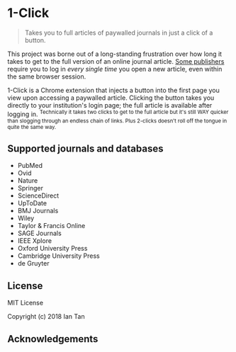 # 1-Click
> Takes you to full articles of paywalled journals in just a click of a button.

This project was borne out of a long-standing frustration over how long it takes to get to the full version of an online journal article. [Some publishers](https://onlinelibrary.wiley.com/) require you to log in *every single time* you open a new article, even within the same browser session.


1-Click is a Chrome extension that injects a button into the first page you view upon accessing a paywalled article. Clicking the button takes you directly to your institution's login page; the full article is available after logging in. <sup>Technically it takes two clicks to get to the full article but it's still WAY quicker than slogging through an endless chain of links. Plus 2-clicks doesn't roll off the tongue in quite the same way.</sup>




## Supported journals and databases
* PubMed
* Ovid
* Nature 
* Springer
* ScienceDirect
* UpToDate
* BMJ Journals
* Wiley 
* Taylor & Francis Online
* SAGE Journals
* IEEE Xplore
* Oxford University Press
* Cambridge University Press
* de Gruyter


## License

MIT License

Copyright (c) 2018 Ian Tan

## Acknowledgements





